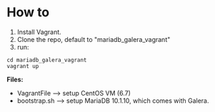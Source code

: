 **How to**
=========================
1. Install Vagrant.
2. Clone the repo, default to "mariadb_galera_vagrant"
3. run:
```
cd mariadb_galera_vagrant
vagrant up
```

**Files:**
 * VagrantFile   --> setup CentOS VM (6.7)
 * bootstrap.sh  --> setup MariaDB 10.1.10, which comes with Galera.


